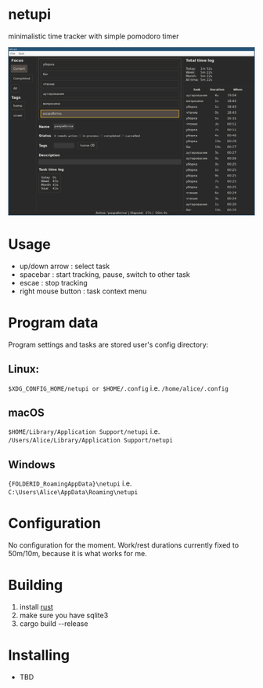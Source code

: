 # netupi
minimalistic time tracker with simple pomodoro timer

![screenshot](screenshot.png)

# Usage
- up/down arrow : select task
- spacebar : start tracking, pause, switch to other task
- escae : stop tracking
- right mouse button : task context menu

# Program data
Program settings and tasks are stored user's config directory:
## Linux:
`$XDG_CONFIG_HOME/netupi or $HOME/.config`
i.e. `/home/alice/.config`

## macOS
`$HOME/Library/Application Support/netupi`
i.e. `/Users/Alice/Library/Application Support/netupi`

## Windows
`{FOLDERID_RoamingAppData}\netupi`
i.e. `C:\Users\Alice\AppData\Roaming\netupi`

# Configuration
No configuration for the moment. Work/rest durations currently
fixed to 50m/10m, because it is what works for me.

# Building
1. install [rust](https://www.rust-lang.org/tools/install)
2. make sure you have sqlite3
3. cargo build --release

# Installing
- TBD
